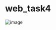# web_task4

![image](https://user-images.githubusercontent.com/88463009/206879605-f1d56013-3596-4d63-8561-a9d2511890a3.png)
